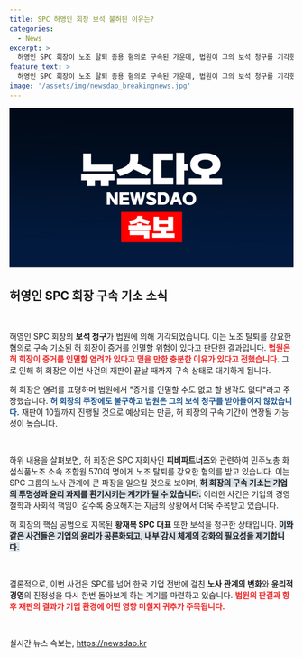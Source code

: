 ```yaml
---
title: SPC 허영인 회장 보석 불허된 이유는?
categories:
  - News
excerpt: >
  허영인 SPC 회장이 노조 탈퇴 종용 혐의로 구속된 가운데, 법원이 그의 보석 청구를 기각했습니다. 증거 인멸 우려를 이유로 10월까지 구속 상태에서 재판을 받게 되는 허 회장. 과연 그의 운명은 어떻게 될까요?
feature_text: >
  허영인 SPC 회장이 노조 탈퇴 종용 혐의로 구속된 가운데, 법원이 그의 보석 청구를 기각했습니다. 증거 인멸 우려를 이유로 10월까지 구속 상태에서 재판을 받게 되는 허 회장. 과연 그의 운명은 어떻게 될까요?
image: '/assets/img/newsdao_breakingnews.jpg'
---
```


<p><img src="/assets/img/newsdao_breakingnews.jpg" alt="bookingtag 속보" /></p>

<h2 data-ke-size="size26">허영인 SPC 회장 구속 기소 소식</h2>

<p data-ke-size="size16">&nbsp;</p>

<p>허영인 SPC 회장의 <b>보석 청구</b>가 법원에 의해 기각되었습니다. 이는 노조 탈퇴를 강요한 혐의로 구속 기소된 허 회장이 증거를 인멸할 위험이 있다고 판단한 결과입니다. <b><span style="color: #ee2323;">법원은 허 회장이 증거를 인멸할 염려가 있다고 믿을 만한 충분한 이유가 있다고 전했습니다.</span></b> 그로 인해 허 회장은 이번 사건의 재판이 끝날 때까지 구속 상태로 대기하게 됩니다.</p>

<p>허 회장은 염려를 표명하며 법원에서 "증거를 인멸할 수도 없고 할 생각도 없다"라고 주장했습니다. <b><span style="color: #1a5490;">허 회장의 주장에도 불구하고 법원은 그의 보석 청구를 받아들이지 않았습니다.</span></b> 재판이 10월까지 진행될 것으로 예상되는 만큼, 허 회장의 구속 기간이 연장될 가능성이 높습니다.</p>

<p data-ke-size="size16">&nbsp;</p>

<p>하위 내용을 살펴보면, 허 회장은 SPC 자회사인 <b>피비파트너즈</b>와 관련하여 민주노총 화섬식품노조 소속 조합원 570여 명에게 노조 탈퇴를 강요한 혐의를 받고 있습니다. 이는 SPC 그룹의 노사 관계에 큰 파장을 일으킬 것으로 보이며, <b><span style="background-color: #21538527;">허 회장의 구속 기소는 기업의 투명성과 윤리 과제를 환기시키는 계기가 될 수 있습니다.</span></b> 이러한 사건은 기업의 경영 철학과 사회적 책임이 갈수록 중요해지는 지금의 상황에서 더욱 주목받고 있습니다.</p>

<p>허 회장의 핵심 공범으로 지목된 <b>황재복 SPC 대표</b> 또한 보석을 청구한 상태입니다. <b><span style="background-color: #21538527;">이와 같은 사건들은 기업의 윤리가 공론화되고, 내부 감시 체계의 강화의 필요성을 제기합니다.</span></b></p>

<p data-ke-size="size16">&nbsp;</p>

<p>결론적으로, 이번 사건은 SPC를 넘어 한국 기업 전반에 걸친 <b>노사 관계의 변화</b>와 <b>윤리적 경영</b>의 진정성을 다시 한번 돌아보게 하는 계기를 마련하고 있습니다. <b><span style="color: #ee2323;">법원의 판결과 향후 재판의 결과가 기업 환경에 어떤 영향 미칠지 귀추가 주목됩니다.</span></b></p>

<p data-ke-size="size16">&nbsp;</p>
실시간 뉴스 속보는, <a href="https://newsdao.kr" rel="dofollow">https://newsdao.kr</a>


